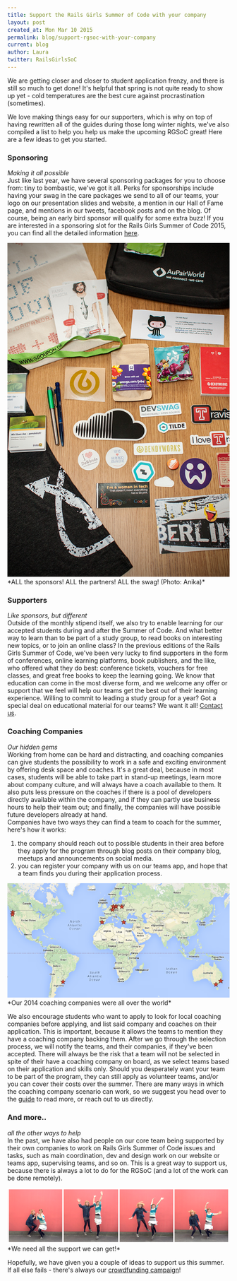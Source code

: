 ```yaml
---
title: Support the Rails Girls Summer of Code with your company
layout: post
created_at: Mon Mar 10 2015
permalink: blog/support-rgsoc-with-your-company
current: blog
author: Laura
twitter: RailsGirlsSoC
---
```


We are getting closer and closer to student application frenzy, and there is still so much to get done! It's helpful that spring is not quite ready to show up yet - cold temperatures are the best cure against procrastination (sometimes).

We love making things easy for our supporters, which is why on top of having rewritten all of the guides during those long winter nights, we've also compiled a list to help you help us make the upcoming RGSoC great! Here are a few ideas to get you started.


### Sponsoring  
*Making it all possible*  
Just like last year, we have several sponsoring packages for you to choose from: tiny to bombastic, we've got it all. Perks for sponsorships include having your swag in the care packages we send to all of our teams, your logo on our presentation slides and website, a mention in our Hall of Fame page, and mentions in our tweets, facebook posts and on the blog. Of course, being an early bird sponsor will qualify for some extra buzz! If you are interested in a sponsoring slot for the Rails Girls Summer of Code 2015, you can find all the detailed information [here](http://railsgirlssummerofcode.org/sponsors/packages).

<img src="/img/blog/2015/support-with-your-company-swag.jpg" width="600">
*ALL the sponsors! ALL the partners! ALL the swag! (Photo: Anika)*

### Supporters  
*Like sponsors, but different*  
Outside of the monthly stipend itself, we also try to enable learning for our accepted students during and after the Summer of Code. And what better way to learn than to be part of a study group, to read books on interesting new topics, or to join an online class? In the previous editions of the Rails Girls Summer of Code, we've been very lucky to find supporters in the form of conferences, online learning platforms, book publishers, and the like, who offered what they do best: conference tickets, vouchers for free classes, and great free books to keep the learning going. We know that education can come in the most diverse form, and we welcome any offer or support that we feel will help our teams get the best out of their learning experience. Willing to commit to leading a study group for a year? Got a special deal on educational material for our teams? We want it all! [Contact us](http://railsgirlssummerofcode.org/guide/sponsorship).

### Coaching Companies  
*Our hidden gems*  
Working from home can be hard and distracting, and coaching companies can give students the possibility to work in a safe and exciting environment by offering desk space and coaches. It's a great deal, because in most cases, students will be able to take part in stand-up meetings, learn more about company culture, and will always have a coach available to them. It also puts less pressure on the coaches if there is a pool of developers directly available within the company, and if they can partly use business hours to help their team out; and finally, the companies will have possible future developers already at hand.  
Companies have two ways they can find a team to coach for the summer, here's how it works:  
1) the company should reach out to possible students in their area before they apply for the program through blog posts on their company blog, meetups and announcements on social media.  
2) you can register your company with us on our teams app, and hope that a team finds you during their application process.  

<img src="/img/blog/2015/support-with-your-company-map.png" width="600">
*Our 2014 coaching companies were all over the world*

We also encourage students who want to apply to look for local coaching companies before applying, and list said company and coaches on their application. This is important, because it allows the teams to mention they have a coaching company backing them. After we go through the selection process, we will notify the teams, and their companies, if they've been accepted. There will always be the risk that a team will not be selected in spite of their have a coaching company on board, as we select teams based on their application and skills only. Should you desperately want your team to be part of the program, they can still apply as volunteer teams, and/or you can cover their costs over the summer. There are many ways in which the coaching company scenario can work, so we suggest you head over to the [guide](http://railsgirlssummerofcode.org/guide/coaching-company) to read more, or reach out to us directly.

### And more..  
*all the other ways to help*  
In the past, we have also had people on our core team being supported by their own companies to work on Rails Girls Summer of Code issues and tasks, such as main coordination, dev and design work on our website or teams app, supervising teams, and so on. This is a great way to support us, because there is always a lot to do for the RGSoC (and a lot of the work can be done remotely). 

<img src="/img/blog/2015/support-with-your-company-jump.png" width="600">
*We need all the support we can get!* 

Hopefully, we have given you a couple of ideas to support us this summer. If all else fails - there's always our [crowdfunding campaign](http://railsgirlssummerofcode.org/campaign)!


